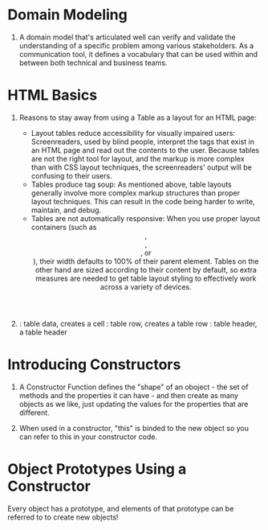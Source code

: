 # Domain Modeling

1. A domain model that's articulated well can verify and validate the understanding of a specific problem among various stakeholders. As a communication tool, it defines a vocabulary that can be used within and between both technical and business teams.

# HTML Basics

1. Reasons to stay away from using a Table as a layout for an HTML page:
    - Layout tables reduce accessibility for visually impaired users: Screenreaders, used by blind people, interpret the tags that exist in an HTML page and read out the contents to the user. Because tables are not the right tool for layout, and the markup is more complex than with CSS layout techniques, the screenreaders' output will be confusing to their users.
    - Tables produce tag soup: As mentioned above, table layouts generally involve more complex markup structures than proper layout techniques. This can result in the code being harder to write, maintain, and debug.
    - Tables are not automatically responsive: When you use proper layout containers (such as <header>, <section>, <article>, or <div>), their width defaults to 100% of their parent element. Tables on the other hand are sized according to their content by default, so extra measures are needed to get table layout styling to effectively work across a variety of devices.

2. <td>: table data, creates a cell
   <tr>: table row, creates a table row
   <th>: table header, a table header
     
# Introducing Constructors
     
1. A Constructor Function defines the "shape" of an oboject - the set of methods and the properties it can have - and then create as many objects as we like, just updating the values for the properties that are different.
     
2. When used in a constructor, "this" is binded to the new object so you can refer to this in your constructor code.
     
# Object Prototypes Using a Constructor
     
Every object has a prototype, and elements of that prototype can be referred to to create new objects!
